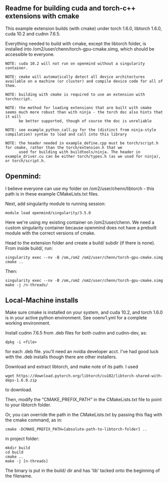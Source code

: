 ## Readme for building cuda and torch-c++ extensions with cmake

This example extension builds (with cmake) under torch 1.6.0, libtorch 1.6.0, cuda 10.2 and cudnn 7.6.5.

Everything needed to build with cmake, except the libtorch folder, is installed into /om2/user/chenn/torch-gpu-cmake.simg, which 
should be accessible to everyone.

    NOTE: cuda 10.2 will not run on openmind without a singularity container. 
    
    NOTE: cmake will automatically detect all device architectures available on a machine (or cluster) and compile device code for all of them. 
    
    NOTE: building with cmake is required to use an extension with torchscript.
    
    NOTE: the method for loading extensions that are built with cmake seems much more robust than with ninja - the torch doc also hints that it will
          be better supported, though of course the doc is unreliable
          
    NOTE: see example_python_call.py for the (distinct from ninja-style compilation) syntax to load and call into this library
    
    NOTE: the header needed in example_define.cpp must be torch/script.h for cmake, rather than the torch/extension.h that we
          used for building with buildtools/ninja. The header in example_driver.cu can be either torch/types.h (as we used for ninja), or torch/script.h.


## Openmind:

I believe everyone can use my folder on /om2/user/chenn/libtorch - this path is in these example CMakeLists.txt files.

Next, add singularity module to running session:

    module load openmind/singularity/3.5.0

Here we're using my existing container on /om2/user/chenn. We need a custom singularity container because openmind does not have a 
prebuilt module with the correct versions of cmake.

Head to the extension folder and create a build/ subdir (if there is none). From inside build/, run:

    singularity exec --nv -B /om,/om2 /om2/user/chenn/torch-gpu-cmake.simg cmake ..
    
Then:

    singularity exec --nv -B /om,/om2 /om2/user/chenn/torch-gpu-cmake.simg make -j /n-threads/

 


## Local-Machine installs

Make sure cmake is installed on your system, and cuda 10.2, and torch 1.6.0 is in your active python environment. See ooenv1.yml for a complete working
environment.

Install cudnn 7.6.5 from .deb files for both cudnn and cudnn-dev, as:

    dpkg -i <file>
    
for each .deb file. you'll need an nvidia developer acct. I've had good luck with the .deb installs though there are other installers.

Download and extract libtorch, and make note of its path. I used

    wget https://download.pytorch.org/libtorch/cu102/libtorch-shared-with-deps-1.6.0.zip
    
to download. 

Then, modify the "CMAKE_PREFIX_PATH" in the CMakeLists.txt file to point to your libtorch folder. 

Or, you can override the path in the CMakeLists.txt by passing this flag with the cmake command, as in:

    cmake -DCMAKE_PREFIX_PATH=[absolute-path-to-libtorch-folder] ..

in project folder:

    mkdir build 
    cd build
    cmake ..
    make -j [n-threads]
    
The binary is put in the build/ dir and has 'lib' tacked onto the beginning of the filename.





